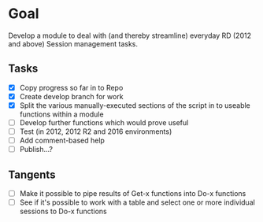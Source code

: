 # Goal

Develop a module to deal with (and thereby streamline) everyday RD (2012 and above) Session management tasks.

## Tasks

- [x] Copy progress so far in to Repo
- [x] Create develop branch for work
- [x] Split the various manually-executed sections of the script in to useable functions within a module
- [ ] Develop further functions which would prove useful
- [ ] Test (in 2012, 2012 R2 and 2016 environments)
- [ ] Add comment-based help
- [ ] Publish...?

## Tangents

- [ ] Make it possible to pipe results of Get-x functions into Do-x functions
- [ ] See if it's possible to work with a table and select one or more individual sessions to Do-x functions